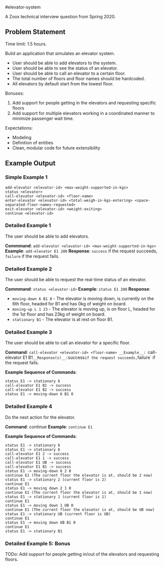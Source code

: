 #elevator-system

A Zoox technical interview question from Spring 2020.

## Problem Statement
Time limit: 1.5 hours.

Build an application that simulates an elevator system.
- User should be able to add elevators to the system.
- User should be able to see the status of an elevator.
- User should be able to call an elevator to a certain floor.
- The total number of floors and floor names should be hardcoded.
- All elevators by default start from the lowest floor.

Bonuses:
1. Add support for people getting in the elevators and requesting specific floors
2. Add support for multiple elevators working in a coordinated manner to minimize passenger wait time.

Expectations:
- Modeling
- Definition of entities
- Clean, modular code for future extensibility

## Example Output

### Simple Example 1
```
add-elevator <elevator-id> <max-weight-supported-in-kgs>
status <elevator>
call-elevator <elevator-id> <floor-name>
enter-elevator <elevator-id> <total-weigh-in-kgs-entering> <space-separated-floor-names-requested>
exit-elevator <elevator-id> <weight-exiting>
continue <elevator-id>
```

### Detailed Example 1
The user should be able to add elevators.

__Commmand__: `add-elevator <elevator-id> <max-weight-supported-in-kgs>`
__Example__: `add-elevator E1 200`
__Response__: `success` if the request succeeds, `failure` if the request fails.

### Detailed Example 2
The user should be able to request the real-time status of an elevator.

__Commmand__: `status <elevator-id>`
__Example__: `status E1 200`
__Response__:
  - `moving-down 6 B1 0` - The elevator is moving down, is currently on the 6th floor, headed for B1 and has 0kg of weight on board.
  - `moving-up L 1 23` - The elevator is moving up, is on floor L, headed for the 1st floor and has 23kg of weight on board.
  - `stationary B1` - The elevator is at rest on floor B1.


### Detailed Example 3
The user should be able to call an elevator for a specific floor.

__Command__: `call-elevator <elevator-id> <floor-name>
__Example__: `call-elevator E1 B1`
__Response(s)__: `success` if the request succeeds, `failure` if the request fails.

__Example Sequence of Commands__:
```
status E1 -> stationary 6
call-elevator E1 B1 -> success
call-elevator E1 B2 -> success
status E1 -> moving-down 6 B1 0
```

### Detailed Example 4
Do the next action for the elevator.

__Command__: continue <elevator-id>
__Example__: `continue E1`

__Example Sequence of Commands__:
```
status E1 -> stationary 6
status E1 -> stationary 6
call-elevator E1 2 -> success
call-elevator E1 1 -> success
call-elevator E1 UB -> success
call-elevator E1 B1 -> success
status E1 -> moving-down 6 2 0
continue E1 (The current floor the elevator is at, should be 2 now)
status E1 -> stationary 2 (current floor is 2)
continue E1
status E1 -> moving down 2 1 0
continue E1 (The current floor the elevator is at, should be 1 now)
status E1 -> stationary 1 (current floor is 1)
continue E1
status E1 -> moving down 1 UB 0
continue E1 (The current floor the elevator is at, should be UB now)
status E1 -> stationary UB (current floor is UB)
continue E1
status E1 -> moving down UB B1 0
continue E1
status E1 -> stationary B1
```

### Detailed Example 5: Bonus
TODo: Add support for people getting in/out of the elevators and requesting floors.
